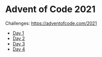 # Advent of Code 2021

Challenges: https://adventofcode.com/2021

* [Day 1](/day1) 
* [Day 2](/day2)
* [Day 3](/day3)
* [Day 4](/day4)
